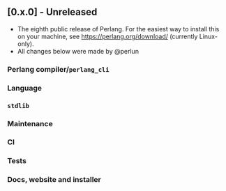 ## [0.x.0] - Unreleased
- The eighth public release of Perlang. For the easiest way to install this on your machine, see
  https://perlang.org/download/ (currently Linux-only).
- All changes below were made by @perlun

### Perlang compiler/`perlang_cli`

### Language

### `stdlib`

### Maintenance

### CI

### Tests

### Docs, website and installer

<!-- Kept as an example; remove this comment the first time you reference a merge request -->
[yyy]: https://gitlab.perlang.org/perlang/perlang/merge_requests/yyy
